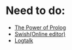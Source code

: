 # Need to do:
- [The Power of Prolog](https://www.metalevel.at/prolog)
- [Swish(Online editor)](https://swish.swi-prolog.org)
- [Logtalk](https://logtalk.org)
